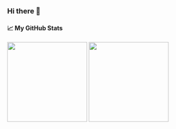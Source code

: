 ### Hi there 👋

<!--
**kidotuti/kidotuti** is a ✨ _special_ ✨ repository because its `README.md` (this file) appears on your GitHub profile.

Here are some ideas to get you started:

- 🔭 I’m currently working on ...
- 🌱 I’m currently learning ...
- 👯 I’m looking to collaborate on ...
- 🤔 I’m looking for help with ...
- 💬 Ask me about ...
- 📫 How to reach me: ...
- 😄 Pronouns: ...
- ⚡ Fun fact: ...
-->

#### &#x1f4c8; My GitHub Stats


<img align="center" src="https://github-readme-stats-one-bice.vercel.app/api?username=kidotuti&count_private=true&theme=tokyonight&show_icons=true&include_all_commits=true&role=OWNER,ORGANIZATION_MEMBER,COLLABORATOR" height="185px" /> 
<img align="center" src="https://github-readme-stats-one-bice.vercel.app/api/top-langs/?username=kidotuti&layout=compact&langs_count=8&theme=tokyonight&role=OWNER,COLLABORATOR" height="185px" />
